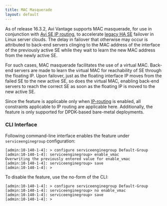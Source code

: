 ```yaml
---
title: MAC Masquerade
layout: default
---
```

As of release 16.3.2, Avi Vantage supports MAC masquerade, for use in conjunction with <a href="/docs/16.3/default-gateway-ip-routing-on-avi-se/">Avi SE IP routing</a>, to accelerate <a href="/docs/16.3/legacy-ha-for-avi-service-engines/">legacy HA SE</a> failover in Linux server clouds. The delay in failover that otherwise may occur is attributed to back-end servers clinging to the MAC address of the interface of the previously active SE while they wait to learn the new MAC address from the newly active SE.

For such cases, MAC masquerade facilitates the use of a virtual MAC. Back-end servers are made to learn the virtual MAC for reachability of SE through the floating IP. Upon failover, just as the floating interface IP moves from the failed SE to the new active SE, so does the virtual MAC, enabling back-end servers to reach the correct SE as soon as the floating IP is moved to the new active SE.

Since the feature is applicable only when <a href="/docs/16.3/default-gateway-ip-routing-on-avi-se/">IP-routing</a> is enabled, all constraints applicable to IP routing are applicable here. Additionally, the feature is only supported for DPDK-based bare-metal deployments.

### CLI Interface

Following command-line interface enables the feature under <code>serviceenginegroup</code> configuration:


<pre><code class="language-lua">[admin:10-140-1-4]: &gt; configure serviceenginegroup Default-Group
[admin:10-140-1-4]: serviceenginegroup&gt; enable_vmac
Overwriting the previously entered value for enable_vmac
[admin:10-140-1-4]: serviceenginegroup&gt; save
[admin:10-140-1-4]: &gt;</code></pre>  To disable the feature, use the no-form of the CLI: 

<pre><code class="language-lua">[admin:10-140-1-4]: &gt; configure serviceenginegroup Default-Group
[admin:10-140-1-4]: serviceenginegroup&gt; no enable_vmac
[admin:10-140-1-4]: serviceenginegroup&gt; save
[admin:10-140-1-4]: &gt;</code></pre>  